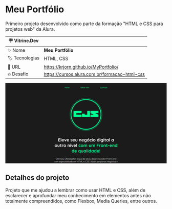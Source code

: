 # Meu Portfólio

Primeiro projeto desenvolvido como parte da formação "HTML e CSS para projetos web" da Alura.

| :placard: Vitrine.Dev |     |
| -------------  | --- |
| :sparkles: Nome        | **Meu Portfólio**
| :label: Tecnologias | HTML, CSS
| :rocket: URL         | https://krjorn.github.io/MyPortfolio/
| :fire: Desafio     | https://cursos.alura.com.br/formacao-html-css

![Imagem do Projeto](https://github.com/Krjorn/MyPortfolio/blob/main/assets/MyPortfolio.png#vitrinedev)

## Detalhes do projeto

Projeto que me ajudou a lembrar como usar HTML e CSS, além de esclarecer e aprofundar meu conhecimento em elementos antes não totalmente compreendidos, como Flexbox, Media Queries, entre outros.
